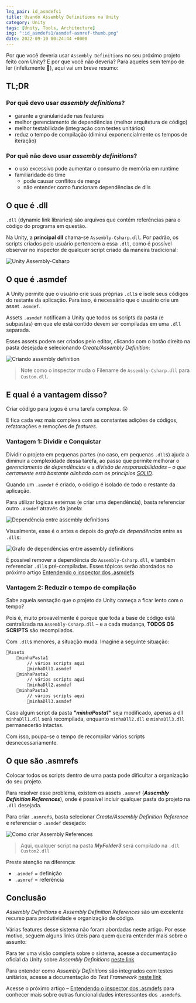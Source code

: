 ```yaml
---
lng_pair: id_asmdefs1
title: Usando Assembly Definitions na Unity
category: Unity
tags: [Unity, Tools, Architecture]
img: ":id_asmdefs1/asmdef-asmref-thumb.png"
date: 2022-09-10 00:24:44 +0000
---
```


[next article]:https://google.com
[asmdef Unity documentation]:https://docs.unity3d.com/Manual/ScriptCompilationAssemblyDefinitionFiles.html
[Unity Test Framework]:https://docs.unity3d.com/Packages/com.unity.test-framework@1.1/manual/edit-mode-vs-play-mode-tests.html
[solid wikipedia ptbr]:https://pt.wikipedia.org/wiki/SOLID

Por que você deveria usar `Assembly Definitions` no seu próximo projeto feito com Unity? E por que você não deveria?
Para aqueles sem tempo de ler (infelizmente 🙁), aqui vai um breve resumo:

## TL;DR

### Por quê devo usar *assembly definitions*?
- garante a granularidade nas features
- melhor gerenciamento de dependências (melhor arquitetura de código)
- melhor testabilidade (integração com testes unitários)
- reduz o tempo de compilação (diminui exponencialmente os tempos de iteração)

### Por quê não devo usar *assembly definitions*?
- o uso excessivo pode aumentar o consumo de memória em runtime
- familiaridade do time
    - pode causar conflitos de merge
    - não entender como funcionam dependências de dlls

## O que é .dll

`.dll` (dynamic link libraries) são arquivos que contém referências para o código do programa em questão.

Na Unity, a **principal dll** chama-se `Assembly-Csharp.dll`. Por padrão, os scripts criados pelo usuário pertencem a essa `.dll`, como é possível observar no inspector de qualquer script criado da maneira tradicional:

![Unity Assembly-Csharp](:id_asmdefs1/assembly-csharp.drawio.png)

## O que é .asmdef

A Unity permite que o usuário crie suas próprias `.dll`s e isole seus códigos do restante da aplicação. Para isso, é necessário que o usuário crie um asset `.asmdef`.

Assets `.asmdef` notificam a Unity que todos os scripts da pasta (e subpastas) em que ele está contido devem ser compiladas em uma `.dll` separada.

Esses assets podem ser criados pelo editor, clicando com o botão direito na pasta desejada e selecionando *Create/Assembly Definition*:

![Criando assembly definition](:id_asmdefs1/create-asmdef.gif)

> Note como o inspector muda o Filename de `Assembly-Csharp.dll` para `Custom.dll`.

## E qual é a vantagem disso?

Criar código para jogos é uma tarefa complexa. 😲

E fica cada vez mais complexa com as constantes adições de códigos, refatorações e remoções de *features*.

### Vantagem 1: Dividir e Conquistar

Dividir o projeto em pequenas partes (no caso, em pequenas `.dll`s) ajuda a diminuir a complexidade dessa tarefa, ao passo que permite melhorar o *gerenciamento de dependências* e a *divisão de responsabilidades* – *o que certamente está bastante alinhado com os princípios [SOLID][solid wikipedia ptbr]*.

Quando um `.asmdef` é criado, o código é isolado de todo o restante da aplicação. 

Para utilizar lógicas externas (e criar uma dependência), basta referenciar outro `.asmdef` através da janela:

![Dependência entre *assembly definitions*](:id_asmdefs1/dependencies-asmdef.gif)

Visualmente, esse é o antes e depois do *grafo de dependências* entre as `.dll`s:

![Grafo de dependências entre *assembly definitions*](:id_asmdefs1/dependency-graph.drawio.png)

É possível remover a dependência do `Assembly-Csharp.dll`, e também referenciar `.dll`s pré-compiladas. Esses tópicos serão abordados no próximo artigo [Entendendo o inspector dos .asmdefs][next article]

### Vantagem 2: Reduzir o tempo de compilação

Sabe aquela sensação que o projeto da Unity começa a ficar lento com o tempo? 

Pois é, muito provavelmente é porque que toda a base de código está centralizada na `Assembly-Csharp.dll` – e a cada mudança, **TODOS OS SCRIPTS** são recompilados.

Com `.dll`s menores, a situação muda. Imagine a seguinte situação:

``` txt
📁Assets
    📁minhaPasta1
        // vários scripts aqui
        🔹minhaDll1.asmdef
    📁minhaPasta2
        // vários scripts aqui
        🔹minhaDll2.asmdef
    📁minhaPasta3
        // vários scripts aqui
        🔹minhaDll3.asmdef
```


Caso algum script da pasta ***"minhaPasta1"*** seja modificado, apenas a dll ``minhaDll1.dll`` será recompilada, enquanto ``minhaDll2.dll`` e ``minhaDll3.dll`` permanecerão intactas.

Com isso, poupa-se o tempo de recompilar vários scripts desnecessariamente.

## O que são .asmrefs

Colocar todos os scripts dentro de uma pasta pode dificultar a organização do seu projeto. 

Para resolver esse problema, existem os assets `.asmref` (***Assembly Definition References***), onde é possível incluir qualquer pasta do projeto na `.dll` desejada.

Para criar `.asmref`s, basta selecionar *Create/Assembly Definition Reference* e referenciar o `.asmdef` desejado:

![Como criar Assembly References](:id_asmdefs1/asmref.gif)

> Aqui, qualquer script na pasta ***MyFolder3*** será compilado na `.dll` `Custom2.dll`

Preste atenção na diferença:
- `.asmdef` = definição
- `.asmref` = referência

## Conclusão

*Assembly Definitions* e *Assembly Definition References* são um excelente recurso para produtividade e organização de código. 

Várias features desse sistema não foram abordadas neste artigo. Por esse motivo, seguem alguns links úteis para quem queira entender mais sobre o assunto:

Para ter uma visão completa sobre o sistema, acesse a documentação oficial da Unity sobre *Assembly Definitions* [neste link][asmdef Unity documentation]

Para entender como *Assembly Definitions* são integrados com testes unitários, acesse a documentação do *Test Framework* [neste link][Unity Test Framework]

Acesse o próximo artigo – [Entendendo o inspector dos .asmdefs][next article] para conhecer mais sobre outras funcionalidades interessantes dos `.asmdef`s.
